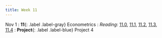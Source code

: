 ```yaml
---
title: Week 11
---
```


Nov 1
: **11**{: .label .label-gray} Econometrics
: *Reading*: [11.0](https://data-88e.github.io/textbook/content/11-econometrics/index.html), [11.1](https://data-88e.github.io/textbook/content/11-econometrics/single-variable.html), [11.2](https://data-88e.github.io/textbook/content/11-econometrics/statsmodels.html), [11.3](https://data-88e.github.io/textbook/content/11-econometrics/multivariable.html), [11.4](https://data-88e.github.io/textbook/content/11-econometrics/reading-econ-papers.html)
: **Project**{: .label .label-blue} Project 4

